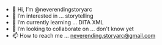 - 👋 Hi, I’m @neverendingstoryarc
- 👀 I’m interested in ... storytelling 
- 🌱 I’m currently learning ... DITA XML
- 💞️ I’m looking to collaborate on ... don't know yet 
- 📫 How to reach me ... neverending.storyarc@gmail.com 

<!---
neverendingstoryarc/neverendingstoryarc is a ✨ special ✨ repository because its `README.md` (this file) appears on your GitHub profile.
You can click the Preview link to take a look at your changes.
--->
